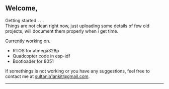 ## Welcome,

Getting started . . .\
Things are not clean right now, just uploading some details of few old projects, will document them properly when i get time.

Currently working on.
* RTOS for atmega328p
* Quadcopter code in esp-idf
* Bootloader for 8051


If somethings is not working or you have any suggestions, feel free to contact me at sultania1ankit@gmail.com.
________________________________________________________
 